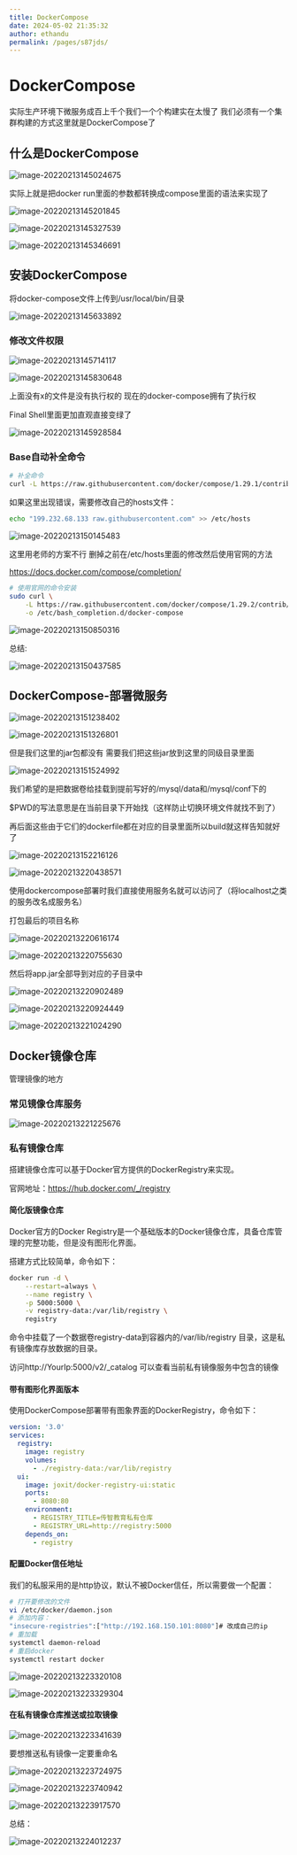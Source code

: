 ```yaml
---
title: DockerCompose
date: 2024-05-02 21:35:32
author: ethandu
permalink: /pages/s87jds/
---
```


# DockerCompose

实际生产环境下微服务成百上千个我们一个个构建实在太慢了 我们必须有一个集群构建的方式这里就是DockerCompose了

## 什么是DockerCompose

![image-20220213145024675](/img/ethandu/微服务/SpringCloud+微服务.assets/image-20220213145024675.png)

实际上就是把docker run里面的参数都转换成compose里面的语法来实现了

![image-20220213145201845](/img/ethandu/微服务/SpringCloud+微服务.assets/image-20220213145201845.png)

![image-20220213145327539](/img/ethandu/微服务/SpringCloud+微服务.assets/image-20220213145327539.png)

![image-20220213145346691](/img/ethandu/微服务/SpringCloud+微服务.assets/image-20220213145346691.png)

## 安装DockerCompose

将docker-compose文件上传到/usr/local/bin/目录

![image-20220213145633892](/img/ethandu/微服务/SpringCloud+微服务.assets/image-20220213145633892.png)

### 修改文件权限

![image-20220213145714117](/img/ethandu/微服务/SpringCloud+微服务.assets/image-20220213145714117.png)

![image-20220213145830648](/img/ethandu/微服务/SpringCloud+微服务.assets/image-20220213145830648.png)

上面没有x的文件是没有执行权的 现在的docker-compose拥有了执行权

Final Shell里面更加直观直接变绿了

![image-20220213145928584](/img/ethandu/微服务/SpringCloud+微服务.assets/image-20220213145928584.png)

### Base自动补全命令

```sh
# 补全命令
curl -L https://raw.githubusercontent.com/docker/compose/1.29.1/contrib/completion/bash/docker-compose > /etc/bash_completion.d/docker-compose
```

如果这里出现错误，需要修改自己的hosts文件：

```sh
echo "199.232.68.133 raw.githubusercontent.com" >> /etc/hosts
```

![image-20220213150145483](/img/ethandu/微服务/SpringCloud+微服务.assets/image-20220213150145483.png)

这里用老师的方案不行 删掉之前在/etc/hosts里面的修改然后使用官网的方法

https://docs.docker.com/compose/completion/

```sh
# 使用官网的命令安装
sudo curl \
    -L https://raw.githubusercontent.com/docker/compose/1.29.2/contrib/completion/bash/docker-compose \
    -o /etc/bash_completion.d/docker-compose
```

![image-20220213150850316](/img/ethandu/微服务/SpringCloud+微服务.assets/image-20220213150850316.png)

总结:

![image-20220213150437585](/img/ethandu/微服务/SpringCloud+微服务.assets/image-20220213150437585.png)

## DockerCompose-部署微服务

![image-20220213151238402](/img/ethandu/微服务/SpringCloud+微服务.assets/image-20220213151238402.png)

![image-20220213151326801](/img/ethandu/微服务/SpringCloud+微服务.assets/image-20220213151326801.png)

但是我们这里的jar包都没有 需要我们把这些jar放到这里的同级目录里面



![image-20220213151524992](/img/ethandu/微服务/SpringCloud+微服务.assets/image-20220213151524992.png)

我们希望的是把数据卷给挂载到提前写好的/mysql/data和/mysql/conf下的

$PWD的写法意思是在当前目录下开始找（这样防止切换环境文件就找不到了）

再后面这些由于它们的dockerfile都在对应的目录里面所以build就这样告知就好了

![image-20220213152216126](/img/ethandu/微服务/SpringCloud+微服务.assets/image-20220213152216126.png)

![image-20220213220438571](/img/ethandu/微服务/SpringCloud+微服务.assets/image-20220213220438571.png)

使用dockercompose部署时我们直接使用服务名就可以访问了（将localhost之类的服务改名成服务名）



打包最后的项目名称

![image-20220213220616174](/img/ethandu/微服务/SpringCloud+微服务.assets/image-20220213220616174.png)

![image-20220213220755630](/img/ethandu/微服务/SpringCloud+微服务.assets/image-20220213220755630.png)

然后将app.jar全部导到对应的子目录中

![image-20220213220902489](/img/ethandu/微服务/SpringCloud+微服务.assets/image-20220213220902489.png)

![image-20220213220924449](/img/ethandu/微服务/SpringCloud+微服务.assets/image-20220213220924449.png)

![image-20220213221024290](/img/ethandu/微服务/SpringCloud+微服务.assets/image-20220213221024290.png)



## Docker镜像仓库

管理镜像的地方

### 常见镜像仓库服务

![image-20220213221225676](/img/ethandu/微服务/SpringCloud+微服务.assets/image-20220213221225676.png)

### 私有镜像仓库

搭建镜像仓库可以基于Docker官方提供的DockerRegistry来实现。

官网地址：https://hub.docker.com/_/registry



#### 简化版镜像仓库

Docker官方的Docker Registry是一个基础版本的Docker镜像仓库，具备仓库管理的完整功能，但是没有图形化界面。

搭建方式比较简单，命令如下：

```sh
docker run -d \
    --restart=always \
    --name registry	\
    -p 5000:5000 \
    -v registry-data:/var/lib/registry \
    registry
```



命令中挂载了一个数据卷registry-data到容器内的/var/lib/registry 目录，这是私有镜像库存放数据的目录。

访问http://YourIp:5000/v2/_catalog 可以查看当前私有镜像服务中包含的镜像



#### 带有图形化界面版本

使用DockerCompose部署带有图象界面的DockerRegistry，命令如下：

```yaml
version: '3.0'
services:
  registry:
    image: registry
    volumes:
      - ./registry-data:/var/lib/registry
  ui:
    image: joxit/docker-registry-ui:static
    ports:
      - 8080:80
    environment:
      - REGISTRY_TITLE=传智教育私有仓库
      - REGISTRY_URL=http://registry:5000
    depends_on:
      - registry
```



#### 配置Docker信任地址

我们的私服采用的是http协议，默认不被Docker信任，所以需要做一个配置：

```sh
# 打开要修改的文件
vi /etc/docker/daemon.json
# 添加内容：
"insecure-registries":["http://192.168.150.101:8080"]# 改成自己的ip
# 重加载
systemctl daemon-reload
# 重启docker
systemctl restart docker
```

![image-20220213223320108](/img/ethandu/微服务/SpringCloud+微服务.assets/image-20220213223320108.png)

![image-20220213223329304](/img/ethandu/微服务/SpringCloud+微服务.assets/image-20220213223329304.png)

#### 在私有镜像仓库推送或拉取镜像

![image-20220213223341639](/img/ethandu/微服务/SpringCloud+微服务.assets/image-20220213223341639.png)

要想推送私有镜像一定要重命名

![image-20220213223724975](/img/ethandu/微服务/SpringCloud+微服务.assets/image-20220213223724975.png)

![image-20220213223740942](/img/ethandu/微服务/SpringCloud+微服务.assets/image-20220213223740942.png)

![image-20220213223917570](/img/ethandu/微服务/SpringCloud+微服务.assets/image-20220213223917570.png)

总结：

![image-20220213224012237](/img/ethandu/微服务/SpringCloud+微服务.assets/image-20220213224012237.png)
